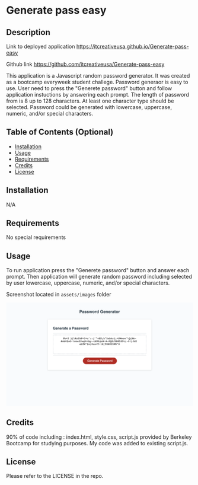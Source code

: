 # Generate pass easy
## Description

Link to deployed application
 https://itcreativeusa.github.io/Generate-pass-easy

Github link 
https://github.com/itcreativeusa/Generate-pass-easy

This application is a Javascript random password generator. It was created as a bootcamp everyweek student challege.
Password generaor is easy to use. User need to press the "Generete password" button and follow application instuctions by answering each prompt. The length of password from is 8 up to 128 characters. At least one character type should be selected. Password could be generated with lowercase, uppercase, numeric, and/or special characters.
 
## Table of Contents (Optional)

- [Installation](#installation)
- [Usage](#usage)
- [Requirements](#requirements)
- [Credits](#credits)
- [License](#license)

## Installation

N/A

## Requirements

No special requirements

## Usage

To run application press the "Generete password" button and answer each prompt. Then application will generate random password including selected by user lowercase, uppercase, numeric, and/or special characters.

Screenshot located in ``` assets/images ``` folder

![Generate-pass-easy](assets/images/screenshot.png)
   

## Credits
90% of code including : index.html, style.css, script.js provided by Berkeley Bootcamp for studying purposes. My code was added to existing script.js.  

## License

Please refer to the LICENSE in the repo.



